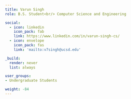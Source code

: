 ```yaml
---
title: Varun Singh
role: B.S. Student<br/> Computer Science and Engineering

social:
  - icon: linkedin
    icon_pack: fab
    link: https://www.linkedin.com/in/varun-singh-cs/
  - icon: envelope
    icon_pack: fas
    link: 'mailto:v7singh@ucsd.edu'

_build:
  render: never
  list: always

user_groups:
- Undergraduate Students

weight: -84
---
```

